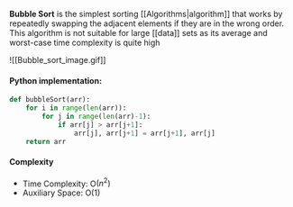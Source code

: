 **Bubble Sort** is the simplest sorting [[Algorithms|algorithm]] that works by repeatedly swapping the adjacent elements if they are in the wrong order. This algorithm is not suitable for large [[data]] sets as its average and worst-case time complexity is quite high

![[Bubble_sort_image.gif]]


#### Python implementation:
```python
def bubbleSort(arr):
    for i in range(len(arr)):
        for j in range(len(arr)-1):
	        if arr[j] > arr[j+1]:
		        arr[j], arr[j+1] = arr[j+1], arr[j]
	return arr
```

#### Complexity

* Time Complexity: O$(n^2)$
* Auxiliary Space: O$(1)$